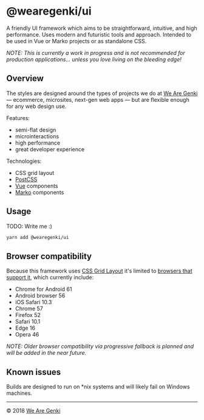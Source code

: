 <!--
  TODO:
    - Write about components for people who don't know anything about Vue or Marko (most devs will never have seen Marko in particular).
-->

# @wearegenki/ui

A friendly UI framework which aims to be straightforward, intuitive, and high performance. Uses modern and futuristic tools and approach. Intended to be used in Vue or Marko projects or as standalone CSS.

_NOTE: This is currently a work in progress and is not recommended for production applications... unless you love living on the bleeding edge!_

## Overview

The styles are designed around the types of projects we do at [We Are Genki](https://wearegenki.com) — ecommerce, microsites, next-gen web apps — but are flexible enough for any web design use.

Features:

* semi-flat design
* microinteractions
* high performance
* great developer experience

Technologies:

* CSS grid layout
* [PostCSS](http://postcss.org)
* [Vue](https://vuejs.org/) components
* [Marko](https://markojs.com) components

## Usage

TODO: Write me :)

```bash
yarn add @wearegenki/ui
```

## Browser compatibility

Because this framework uses [CSS Grid Layout](https://developer.mozilla.org/en-US/docs/Web/CSS/CSS_Grid_Layout) it's limited to [browsers that support it](http://caniuse.com/#feat=css-grid), which currently include:

* Chrome for Android 61
* Android browser 56
* iOS Safari 10.3
* Chrome 57
* Firefox 52
* Safari 10.1
* Edge 16
* Opera 46

_NOTE: Older browser compatibility via progressive fallback is planned and will be added in the near future._

## Known issues

Builds are designed to run on *nix systems and will likely fail on Windows machines.

-----

© 2018 [We Are Genki](https://wearegenki.com)
